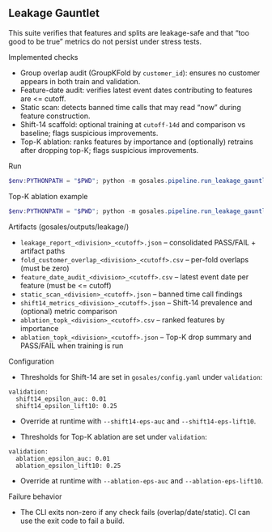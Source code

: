 ## Leakage Gauntlet

This suite verifies that features and splits are leakage-safe and that “too good to be true” metrics do not persist under stress tests.

Implemented checks

- Group overlap audit (GroupKFold by `customer_id`): ensures no customer appears in both train and validation.
- Feature-date audit: verifies latest event dates contributing to features are <= cutoff.
- Static scan: detects banned time calls that may read “now” during feature construction.
- Shift-14 scaffold: optional training at `cutoff-14d` and comparison vs baseline; flags suspicious improvements.
- Top-K ablation: ranks features by importance and (optionally) retrains after dropping top-K; flags suspicious improvements.

Run

```powershell
$env:PYTHONPATH = "$PWD"; python -m gosales.pipeline.run_leakage_gauntlet --division Printers --cutoff 2024-12-31 --window-months 6 --no-static-only --run-shift14-training --shift14-eps-auc 0.01 --shift14-eps-lift10 0.25
```

Top-K ablation example

```powershell
$env:PYTHONPATH = "$PWD"; python -m gosales.pipeline.run_leakage_gauntlet --division Printers --cutoff 2024-12-31 --no-static-only --run-topk-ablation --topk-list 10,20
```

Artifacts (gosales/outputs/leakage/)

- `leakage_report_<division>_<cutoff>.json` – consolidated PASS/FAIL + artifact paths
- `fold_customer_overlap_<division>_<cutoff>.csv` – per-fold overlaps (must be zero)
- `feature_date_audit_<division>_<cutoff>.csv` – latest event date per feature (must be <= cutoff)
- `static_scan_<division>_<cutoff>.json` – banned time call findings
- `shift14_metrics_<division>_<cutoff>.json` – Shift-14 prevalence and (optional) metric comparison
- `ablation_topk_<division>_<cutoff>.csv` – ranked features by importance
- `ablation_topk_<division>_<cutoff>.json` – Top-K drop summary and PASS/FAIL when training is run

Configuration

- Thresholds for Shift-14 are set in `gosales/config.yaml` under `validation`:

```
validation:
  shift14_epsilon_auc: 0.01
  shift14_epsilon_lift10: 0.25
```

- Override at runtime with `--shift14-eps-auc` and `--shift14-eps-lift10`.

- Thresholds for Top-K ablation are set under `validation`:

```
validation:
  ablation_epsilon_auc: 0.01
  ablation_epsilon_lift10: 0.25
```

- Override at runtime with `--ablation-eps-auc` and `--ablation-eps-lift10`.

Failure behavior

- The CLI exits non-zero if any check fails (overlap/date/static). CI can use the exit code to fail a build.
